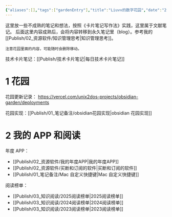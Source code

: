 ```yaml
---
{"aliases":[],"tags":["gardenEntry"],"title":"Liuvv的数字花园","date":"2025-06-06T01:40:33+08:00","date_modify":"2025-07-26T21:57:43+08:00","dg-publish":true,"dg-home":true,"permalink":"/Publish/02_资源软件/Liuvv的数字花园/","dgPassFrontmatter":true,"created":"2025-06-06T01:40:33+08:00","updated":"2025-07-26T21:57:43+08:00"}
---
```


这里放一些不成熟的笔记和想法，按照《卡片笔记写作法》实践，这里属于文献笔记。
后面这里内容成熟后，会将内容转移到永久笔记里（blog）。参考我的 [[Publish/02_资源软件/知识管理思考\|知识管理思考]]。

```ad-attention
注意花园里面的内容，可能随时会删除移动。
```

技术卡片笔记：[[Publish/技术卡片笔记\|每日技术卡片笔记]]

# 1 花园

花园更新记录： <https://vercel.com/unix2dos-projects/obsidian-garden/deployments>

花园实现：[[Publish/01_笔记备注/obsidian花园实现\|obsidian 花园实现]]

# 2 我的 APP 和阅读

年度 APP：
- [[Publish/02_资源软件/我的年度APP\|我的年度APP]]
- [[Publish/02_资源软件/买断和订阅的软件\|买断和订阅的软件]]
- [[Publish/01_笔记备注/Mac 自定义快捷键\|Mac 自定义快捷键]]

阅读榜单：
-  [[Publish/03_知识阅读/2025阅读榜单\|2025阅读榜单]]
-  [[Publish/03_知识阅读/2024阅读榜单\|2024阅读榜单]]
-  [[Publish/03_知识阅读/2023阅读榜单\|2023阅读榜单]]

